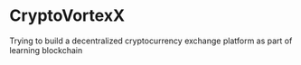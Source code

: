 # CryptoVortexX
Trying to build a decentralized cryptocurrency exchange platform as part of learning blockchain
